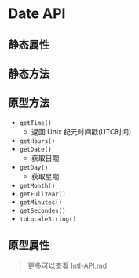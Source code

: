

# Date API

## 静态属性

## 静态方法

## 原型方法
+ `getTime()`
  + 返回 Unix 纪元时间戳(UTC时间)
+ `getHours()`
+ `getDate()`
  + 获取日期
+ `getDay()`
  + 获取星期
+ `getMonth()`
+ `getFullYear()`
+ `getMinutes()`
+ `getSecondes()`
+ `toLocaleString()`

## 原型属性


> 更多可以查看 Intl-API.md


